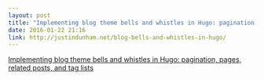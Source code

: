 ```yaml
---
layout: post
title: "Implementing blog theme bells and whistles in Hugo: pagination, pages, related posts, and tag lists"
date: 2016-01-22 21:16
link: http://justindunham.net/blog-bells-and-whistles-in-hugo/
---
```


[Implementing blog theme bells and whistles in Hugo: pagination, pages, related posts, and tag lists](http://justindunham.net/blog-bells-and-whistles-in-hugo/)

> 

